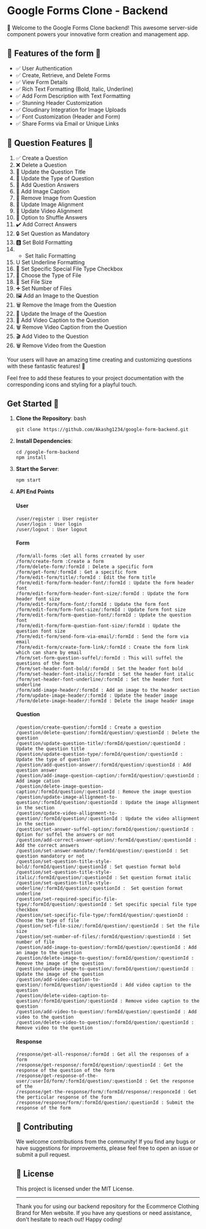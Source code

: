 
# Google Forms Clone - Backend

🚀 Welcome to the Google Forms Clone backend! This awesome server-side component powers your innovative form creation and management app.

## 🌟 **Features of the form** 🌟

- ✅ User Authentication
- ✅ Create, Retrieve, and Delete Forms
- ✅ View Form Details
- ✅ Rich Text Formatting (Bold, Italic, Underline)
- ✅ Add Form Description with Text Formatting
- ✅ Stunning Header Customization
- ✅ Cloudinary Integration for Image Uploads
- ✅ Font Customization (Header and Form)
- ✅ Share Forms via Email or Unique Links

## 🌟 **Question Features** 🌟

1. ✅ Create a Question
2. ❌ Delete a Question
3. 📝 Update the Question Title
4. 🔄 Update the Type of Question
5. 📢 Add Question Answers
6. 🌄 Add Image Caption
7. 🚫 Remove Image from Question
8. 🔄 Update Image Alignment
9. 🔄 Update Video Alignment
10. 🎲 Option to Shuffle Answers
11. ✔️ Add Correct Answers
12. 🔒 Set Question as Mandatory
13. 🅱️ Set Bold Formatting
14. * Set Italic Formatting
15. U Set Underline Formatting
16. 📎 Set Specific Special File Type Checkbox
17. 💼 Choose the Type of File
18. 📏 Set File Size
19. ➕ Set Number of Files
20. 🖼️ Add an Image to the Question
21. 🗑️ Remove the Image from the Question
22. 🔄 Update the Image of the Question
23. 📄 Add Video Caption to the Question
24. 🗑️ Remove Video Caption from the Question
25. 🎬 Add Video to the Question
26. 🗑️ Remove Video from the Question

Your users will have an amazing time creating and customizing questions with these fantastic features! 🚀

Feel free to add these features to your project documentation with the corresponding icons and styling for a playful touch.


## Get Started 🚀

1. **Clone the Repository**:
   bash
   ```
   git clone https://github.com/Akashg1234/google-form-backend.git
   ```
2. **Install Dependencies**:
   ```
   cd /google-form-backend
   npm install
    ```
3. **Start the Server**:
   ```
   npm start
   ```
   
4. **API End Points**
   #### User

   ```
   /user/register : User register
   /user/login : User login
   /user/logout : User logout
   ```
   #### Form

   ```
   /form/all-forms :Get all forms crreated by user
   /form/create-form :Create a form
   /form/delete-form/:formId : Delete a specific form
   /form/get-form/:formId : Get a specific form
   /form/edit-form/title/:formId : Edit the form title
   /form/edit-form/form-header-font/:formId : Update the form header font
   /form/edit-form/form-header-font-size/:formId : Update the form header font size
   /form/edit-form/form-font/:formId : Update the form font
   /form/edit-form/form-font-size/:formId : Update form font size
   /form/edit-form/form-question-font/:formId : Update the question font
   /form/edit-form/form-question-font-size/:formId : Update the question font size
   /form/edit-form/send-form-via-email/:formId : Send the form via email
   /form/edit-form/create-form-link/:formId : Create the form link which can share by email
   /form/set-form-question-suffel/:formId : This will suffel the questions of the form
   /form/set-header-font-bold/:formId : Set the header font bold
   /form/set-header-font-italic/:formId : Set the header font italic
   /form/set-header-font-underline/:formId : Set the header font underline
   /form/add-image-header/:formId : Add an image to the header section
   /form/update-image-header/:formId : Update the header image
   /form/delete-image-header/:formId : Delete the image header image
   ```

   #### Question

   ```
   /question/create-question/:formId : Create a question
   /question/delete-question/:formId/question/:questionId : Delete the question
   /question/update-question-title/:formId/question/:questionId : Update the question title
   /question/update-question-type/:formId/question/:questionId : Update the type of question
   /question/add-question-answer/:formId/question/:questionId : Add question answer
   /question/add-image-question-caption/:formId/question/:questionId : Add image cation
   /question/delete-image-question-caption/:formId/question/:questionId : Remove the image question
   /question/update-image-allignment-to-question/:formId/question/:questionId : Update the image allignment in the section
   /question/update-video-allignment-to-question/:formId/question/:questionId : Update the video allignment in the section
   /question/set-answer-suffel-option/:formId/question/:questionId : Option for suffel the answers or not
   /question/add-correct-answer-option/:formId/question/:questionId : Add the correct answers
   /question/set-answer-mandate/:formId/question/:questionId : Set question mandatory or not
   /question/set-question-title-style-bold/:formId/question/:questionId : Set question format bold
   /question/set-question-title-style-italic/:formId/question/:questionId : Set question format italic
   /question/set-question-title-style-underline/:formId/question/:questionId :  Set question format underline
   /question/set-required-specific-file-type/:formId/question/:questionId : Set specific special file type checkbox
   /question/set-specific-file-type/:formId/question/:questionId : Choose the type of file
   /question/set-file-size/:formId/question/:questionId : Set the file size
   /question/set-number-of-files/:formId/question/:questionId : Set number of file
   /question/add-image-to-question/:formId/question/:questionId : Add an image to the question
   /question/delete-image-to-question/:formId/question/:questionId : Remove the image of the question
   /question/update-image-to-question/:formId/question/:questionId : Update the image of the question
   /question/add-video-caption-to-question/:formId/question/:questionId : Add video caption to the question
   /question/delete-video-caption-to-question/:formId/question/:questionId : Remove video caption to the question
   /question/add-video-to-question/:formId/question/:questionId : Add video to the question
   /question/delete-video-to-question/:formId/question/:questionId : Remove video to the question
   ```

   #### Response

   ```
   /response/get-all-response/:formId : Get all the responses of a form
   /response/get-response/:formId/question/:questionId : Get the response of the question of the form
   /response/get-response-of-the-user/:userId/form/:formId/question/:questionId : Get the response of the
   /response/get-the-response/form/:formId/response/:responceId : Get the perticular response of the form
   /response/response/form/:formId/question/:questionId : Submit the response of the form
   ```
   ## :handshake: Contributing

   We welcome contributions from the community! If you find any bugs or have suggestions for improvements, please feel free to open an issue or submit a pull request.
   
   ## :scroll: License
   
   This project is licensed under the MIT License.
   
   ---
   
   Thank you for using our backend repository for the Ecommerce Clothing Brand for Men website. If you have any questions or need assistance, don't hesitate to reach out! Happy coding!
